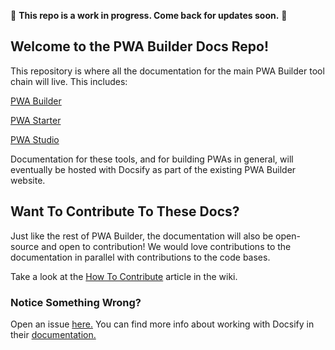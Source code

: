 :construction: **This repo is a work in progress. Come back for updates soon.** :construction:

## Welcome to the PWA Builder Docs Repo!


This repository is where all the documentation for the main PWA Builder tool chain will live. This includes:

 [PWA Builder](https://github.com/pwa-builder/PWABuilder)

 [PWA Starter](https://github.com/pwa-builder/pwa-starter)

 [PWA Studio](https://github.com/pwa-builder/pwa-studio)

Documentation for these tools, and for building PWAs in general, will eventually be hosted with Docsify as part of the existing PWA Builder website.

## Want To Contribute To These Docs?
Just like the rest of PWA Builder, the documentation will also be open-source and open to contribution! We would love contributions to the documentation in parallel with contributions to the code bases.

Take a look at the [How To Contribute](https://github.com/pwa-builder/pwa-docs/wiki/How-To-Contribute) article in the wiki.

### Notice Something Wrong?
Open an issue [here.](https://github.com/pwa-builder/PWABuilder/issues) You can find more info about working with Docsify in their [documentation.](https://docsify.js.org/#/?id=docsify)
